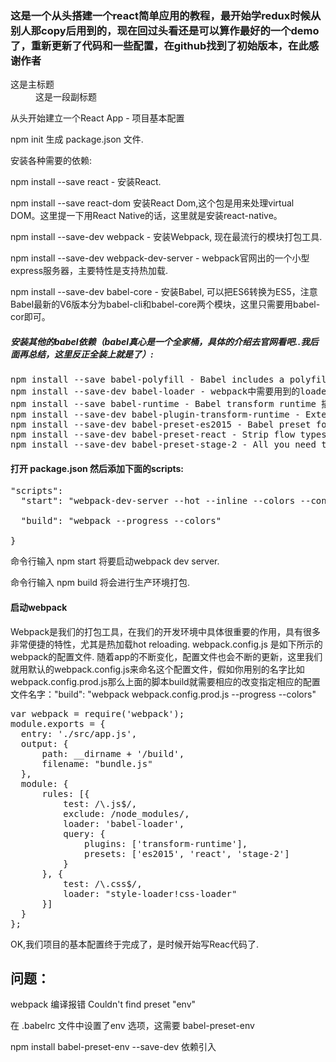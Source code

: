 <h3>这是一个从头搭建一个react简单应用的教程，最开始学redux时候从别人那copy后用到的，现在回过头看还是可以算作最好的一个demo了，重新更新了代码和一些配置，在github找到了初始版本，在此感谢作者</h3>


<dl>

<dt>这是主标题</dt>
<dd>这是一段副标题</dd>

</dl>

<p>从头开始建立一个React App - 项目基本配置 </p>
<p>npm init 生成 package.json 文件.</p>
<p>安装各种需要的依赖:</p>
<p>npm install --save react - 安装React.</p>
<p>npm install --save react-dom 安装React Dom,这个包是用来处理virtual DOM。这里提一下用React Native的话，这里就是安装react-native。</p>
<p>npm install --save-dev webpack - 安装Webpack, 现在最流行的模块打包工具.</p>
<p>npm install --save-dev webpack-dev-server - webpack官网出的一个小型express服务器，主要特性是支持热加载.</p>
<p>npm install --save-dev babel-core - 安装Babel, 可以把ES6转换为ES5，注意Babel最新的V6版本分为babel-cli和babel-core两个模块，这里只需要用babel-cor即可。</p>
<h5>安装其他的babel依赖（babel真心是一个全家桶，具体的介绍去官网看吧..我后面再总结，这里反正全装上就是了）:</h5>
<pre>
npm install --save babel-polyfill - Babel includes a polyfill that includes a custom regenerator runtime and core.js. This will emulate a full ES6 environment
npm install --save-dev babel-loader - webpack中需要用到的loader.
npm install --save babel-runtime - Babel transform runtime 插件的依赖.
npm install --save-dev babel-plugin-transform-runtime - Externalise references to helpers and builtins, automatically polyfilling your code without polluting globals.
npm install --save-dev babel-preset-es2015 - Babel preset for all es2015 plugins.
npm install --save-dev babel-preset-react - Strip flow types and transform JSX into createElement calls.
npm install --save-dev babel-preset-stage-2 - All you need to use stage 2 (and greater) plugins (experimental javascript).
</pre>

<h4>打开 package.json 然后添加下面的scripts:</h4>
<pre>"scripts": 
  "start": "webpack-dev-server --hot --inline --colors --content-base ./build",<br />
  "build": "webpack --progress --colors"<br />
}</pre>
<p>命令行输入 npm start 将要启动webpack dev server.</p>

<p>命令行输入 npm build 将会进行生产环境打包.</p>
<h4>启动webpack</h4>

<p>Webpack是我们的打包工具，在我们的开发环境中具体很重要的作用，具有很多非常便捷的特性，尤其是热加载hot reloading. webpack.config.js 是如下所示的webpack的配置文件. 随着app的不断变化，配置文件也会不断的更新，这里我们就用默认的webpack.config.js来命名这个配置文件，假如你用别的名字比如webpack.config.prod.js那么上面的脚本build就需要相应的改变指定相应的配置文件名字："build": "webpack webpack.config.prod.js --progress --colors"
</p>
<pre>
var webpack = require('webpack');
module.exports = {
  entry: './src/app.js',
  output: {
      path: __dirname + '/build',
      filename: "bundle.js"
  },
  module: {
      rules: [{
          test: /\.js$/,
          exclude: /node_modules/,
          loader: 'babel-loader',
          query: {
              plugins: ['transform-runtime'],
              presets: ['es2015', 'react', 'stage-2']
          }
      }, {
          test: /\.css$/,
          loader: "style-loader!css-loader"
      }]
  }
};
</pre>
<p>OK,我们项目的基本配置终于完成了，是时候开始写Reac代码了.</p>

<h2>问题：</h2>
<p>webpack 编译报错 Couldn't find preset "env"</p>
<p>在 .babelrc 文件中设置了env 选项，这需要 babel-preset-env  </p>
<p>npm install babel-preset-env --save-dev 依赖引入</p>

